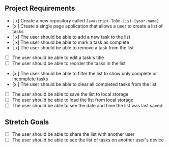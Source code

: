 ## Project Requirements

- [ x] Create a new repository called `Javascript-ToDo-List-[your-name]`
- [x ] Create a single page application that allows a user to create a list of tasks
- [ x] The user should be able to add a new task to the list
- [ x] The user should be able to mark a task as complete
- [ x] The user should be able to remove a task from the list
- [ ] The user should be able to edit a task's title
- [ ] The user should be able to reorder the tasks in the list
- [x ] The user should be able to filter the list to show only complete or incomplete tasks
- [x ] The user should be able to clear all completed tasks from the list
- [ ] The user should be able to save the list to local storage
- [ ] The user should be able to load the list from local storage
- [ ] The user should be able to see the date and time the list was last saved

## Stretch Goals

- [ ] The user should be able to share the list with another user
- [ ] The user should be able to see the list of tasks on another user's device
